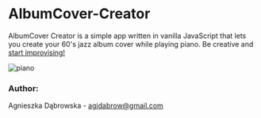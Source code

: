 # AlbumCover-Creator

AlbumCover Creator is a simple app written in vanilla JavaScript that lets you create your 60's jazz album cover while playing piano. Be creative and [start improvising!](https://aga7d.github.io/JazzAlbum-Creator "AlbumCover-Creator Page")

![piano](https://user-images.githubusercontent.com/48506944/59412431-b49c7a80-8dbd-11e9-8b41-456cbd5ada9d.png)
### Author:
Agnieszka Dąbrowska - agidabrow@gmail.com
